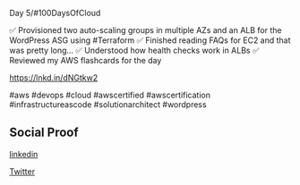 Day 5/#100DaysOfCloud

✅ Provisioned two auto-scaling groups in multiple AZs and an ALB for the WordPress ASG using #Terraform
✅ Finished reading FAQs for EC2 and that was pretty long...
✅ Understood how health checks work in ALBs
✅ Reviewed my AWS flashcards for the day

https://lnkd.in/dNGtkw2

#aws #devops #cloud #awscertified #awscertification #infrastructureascode #solutionarchitect #wordpress

## Social Proof


[linkedin](https://www.linkedin.com/posts/mohajr_mohamedhajrhighly-avaialble-wordpress-via-terraform-activity-6717103935582179328-NSSc)

[Twitter](https://twitter.com/Mo_Hajr/status/1311331414336573441)
